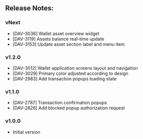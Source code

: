 ## Release Notes:

### vNext

- [DAV-3036] Wallet asset overview widget
- [DAV-3119] Assets balance real-time update
- [DAV-3153] Update asset section label and menu item

### v1.2.0

- [DAV-3012] Wallet application screens layout and navigation
- [DAV-3029] Primary color adjusted according to design
- [DAV-2983] Add transaction popups loading state

### v1.1.0

- [DAV-2787] Transaction confirmation popups
- [DAV-2826] Add blocked popup authorization request

### v1.0.0

- Initial version